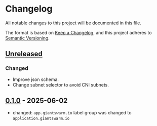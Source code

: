 # Changelog

All notable changes to this project will be documented in this file.

The format is based on [Keep a Changelog](https://keepachangelog.com/en/1.0.0/),
and this project adheres to [Semantic Versioning](https://semver.org/spec/v2.0.0.html).

## [Unreleased]

### Changed

- Improve json schema.
- Change subnet selector to avoid CNI subnets.

## [0.1.0] - 2025-06-02

- changed: `app.giantswarm.io` label group was changed to `application.giantswarm.io`

[Unreleased]: https://github.com/giantswarm/karpenter-nodepools/compare/v0.1.0...HEAD
[0.1.0]: https://github.com/giantswarm/karpenter-nodepools/releases/tag/v0.1.0

